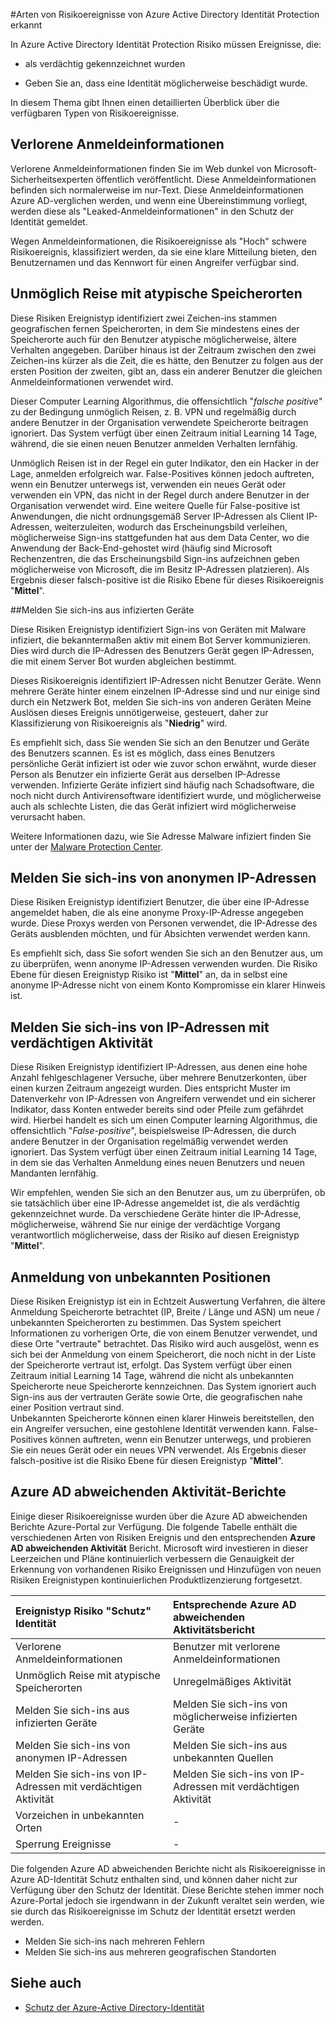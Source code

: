 <properties
    pageTitle="Arten von Risikoereignisse von Azure Active Directory Identität Protection entdeckt | Microsoft Azure"
    description="In diesem Thema gibt Ihnen einen detaillierten Überblick über die verfügbaren Typen von Risikoereignisse in Azure Active Directory Identitätsschutz"
    services="active-directory"
    keywords="Schutz der Azure-active Directory-Identität, Cloud-app-Suche, Verwalten von Applications, Sicherheit, Risiken, Risiko Ebene, Sicherheitsrisiko, Sicherheitsrichtlinie"
    documentationCenter=""
    authors="MarkusVi"
    manager="femila"
    editor=""/>

<tags
    ms.service="active-directory"
    ms.workload="identity"
    ms.tgt_pltfrm="na"
    ms.devlang="na"
    ms.topic="article"
    ms.date="10/27/2016"
    ms.author="markvi"/>

#<a name="types-of-risk-events-detected-by-azure-active-directory-identity-protection"></a>Arten von Risikoereignisse von Azure Active Directory Identität Protection erkannt 

In Azure Active Directory Identität Protection Risiko müssen Ereignisse, die:

- als verdächtig gekennzeichnet wurden

- Geben Sie an, dass eine Identität möglicherweise beschädigt wurde. 

In diesem Thema gibt Ihnen einen detaillierten Überblick über die verfügbaren Typen von Risikoereignisse.


## <a name="leaked-credentials"></a>Verlorene Anmeldeinformationen

Verlorene Anmeldeinformationen finden Sie im Web dunkel von Microsoft-Sicherheitsexperten öffentlich veröffentlicht. Diese Anmeldeinformationen befinden sich normalerweise im nur-Text. Diese Anmeldeinformationen Azure AD-verglichen werden, und wenn eine Übereinstimmung vorliegt, werden diese als "Leaked-Anmeldeinformationen" in den Schutz der Identität gemeldet.

Wegen Anmeldeinformationen, die Risikoereignisse als "Hoch" schwere Risikoereignis, klassifiziert werden, da sie eine klare Mitteilung bieten, den Benutzernamen und das Kennwort für einen Angreifer verfügbar sind.

## <a name="impossible-travel-to-atypical-locations"></a>Unmöglich Reise mit atypische Speicherorten

Diese Risiken Ereignistyp identifiziert zwei Zeichen-ins stammen geografischen fernen Speicherorten, in dem Sie mindestens eines der Speicherorte auch für den Benutzer atypische möglicherweise, ältere Verhalten angegeben. Darüber hinaus ist der Zeitraum zwischen den zwei Zeichen-ins kürzer als die Zeit, die es hätte, den Benutzer zu folgen aus der ersten Position der zweiten, gibt an, dass ein anderer Benutzer die gleichen Anmeldeinformationen verwendet wird. 

Dieser Computer Learning Algorithmus, die offensichtlich "*falsche positive*" zu der Bedingung unmöglich Reisen, z. B. VPN und regelmäßig durch andere Benutzer in der Organisation verwendete Speicherorte beitragen ignoriert.  Das System verfügt über einen Zeitraum initial Learning 14 Tage, während, die sie einen neuen Benutzer anmelden Verhalten lernfähig.

Unmöglich Reisen ist in der Regel ein guter Indikator, den ein Hacker in der Lage, anmelden erfolgreich war. False-Positives können jedoch auftreten, wenn ein Benutzer unterwegs ist, verwenden ein neues Gerät oder verwenden ein VPN, das nicht in der Regel durch andere Benutzer in der Organisation verwendet wird. Eine weitere Quelle für False-positive ist Anwendungen, die nicht ordnungsgemäß Server IP-Adressen als Client IP-Adressen, weiterzuleiten, wodurch das Erscheinungsbild verleihen, möglicherweise Sign-ins stattgefunden hat aus dem Data Center, wo die Anwendung der Back-End-gehostet wird (häufig sind Microsoft Rechenzentren, die das Erscheinungsbild Sign-ins aufzeichnen geben möglicherweise von Microsoft, die im Besitz IP-Adressen platzieren). Als Ergebnis dieser falsch-positive ist die Risiko Ebene für dieses Risikoereignis "**Mittel**".

##<a name="sign-ins-from-infected-devices"></a>Melden Sie sich-ins aus infizierten Geräte

Diese Risiken Ereignistyp identifiziert Sign-ins von Geräten mit Malware infiziert, die bekanntermaßen aktiv mit einem Bot Server kommunizieren. Dies wird durch die IP-Adressen des Benutzers Gerät gegen IP-Adressen, die mit einem Server Bot wurden abgleichen bestimmt. 

Dieses Risikoereignis identifiziert IP-Adressen nicht Benutzer Geräte. Wenn mehrere Geräte hinter einem einzelnen IP-Adresse sind und nur einige sind durch ein Netzwerk Bot, melden Sie sich-ins von anderen Geräten Meine Auslösen dieses Ereignis unnötigerweise, gesteuert, daher zur Klassifizierung von Risikoereignis als "**Niedrig**" wird.  

Es empfiehlt sich, dass Sie wenden Sie sich an den Benutzer und Geräte des Benutzers scannen. Es ist es möglich, dass eines Benutzers persönliche Gerät infiziert ist oder wie zuvor schon erwähnt, wurde dieser Person als Benutzer ein infizierte Gerät aus derselben IP-Adresse verwenden. Infizierte Geräte infiziert sind häufig nach Schadsoftware, die noch nicht durch Antivirensoftware identifiziert wurde, und möglicherweise auch als schlechte Listen, die das Gerät infiziert wird möglicherweise verursacht haben.

Weitere Informationen dazu, wie Sie Adresse Malware infiziert finden Sie unter der [Malware Protection Center](http://go.microsoft.com/fwlink/?linkid=335773&clcid=0x409).


## <a name="sign-ins-from-anonymous-ip-addresses"></a>Melden Sie sich-ins von anonymen IP-Adressen

Diese Risiken Ereignistyp identifiziert Benutzer, die über eine IP-Adresse angemeldet haben, die als eine anonyme Proxy-IP-Adresse angegeben wurde. Diese Proxys werden von Personen verwendet, die IP-Adresse des Geräts ausblenden möchten, und für Absichten verwendet werden kann.

Es empfiehlt sich, dass Sie sofort wenden Sie sich an den Benutzer aus, um zu überprüfen, wenn anonyme IP-Adressen verwenden wurden. Die Risiko Ebene für diesen Ereignistyp Risiko ist "**Mittel**" an, da in selbst eine anonyme IP-Adresse nicht von einem Konto Kompromisse ein klarer Hinweis ist.

## <a name="sign-ins-from-ip-addresses-with-suspicious-activity"></a>Melden Sie sich-ins von IP-Adressen mit verdächtigen Aktivität

Diese Risiken Ereignistyp identifiziert IP-Adressen, aus denen eine hohe Anzahl fehlgeschlagener Versuche, über mehrere Benutzerkonten, über einen kurzen Zeitraum angezeigt wurden. Dies entspricht Muster im Datenverkehr von IP-Adressen von Angreifern verwendet und ein sicherer Indikator, dass Konten entweder bereits sind oder Pfeile zum gefährdet wird. Hierbei handelt es sich um einen Computer learning Algorithmus, die offensichtlich "*False-positive*", beispielsweise IP-Adressen, die durch andere Benutzer in der Organisation regelmäßig verwendet werden ignoriert.  Das System verfügt über einen Zeitraum initial Learning 14 Tage, in dem sie das Verhalten Anmeldung eines neuen Benutzers und neuen Mandanten lernfähig.

Wir empfehlen, wenden Sie sich an den Benutzer aus, um zu überprüfen, ob sie tatsächlich über eine IP-Adresse angemeldet ist, die als verdächtig gekennzeichnet wurde. Da verschiedene Geräte hinter die IP-Adresse, möglicherweise, während Sie nur einige der verdächtige Vorgang verantwortlich möglicherweise, dass der Risiko auf diesen Ereignistyp "**Mittel**". 


## <a name="sign-in-from-unfamiliar-locations"></a>Anmeldung von unbekannten Positionen

Diese Risiken Ereignistyp ist ein in Echtzeit Auswertung Verfahren, die ältere Anmeldung Speicherorte betrachtet (IP, Breite / Länge und ASN) um neue / unbekannten Speicherorten zu bestimmen. Das System speichert Informationen zu vorherigen Orte, die von einem Benutzer verwendet, und diese Orte "vertraute" betrachtet. Das Risiko wird auch ausgelöst, wenn es sich bei der Anmeldung von einem Speicherort, die noch nicht in der Liste der Speicherorte vertraut ist, erfolgt. Das System verfügt über einen Zeitraum initial Learning 14 Tage, während die nicht als unbekannten Speicherorte neue Speicherorte kennzeichnen. Das System ignoriert auch Sign-ins aus der vertrauten Geräte sowie Orte, die geografischen nahe einer Position vertraut sind. <br>
Unbekannten Speicherorte können einen klarer Hinweis bereitstellen, den ein Angreifer versuchen, eine gestohlene Identität verwenden kann. False-Positives können auftreten, wenn ein Benutzer unterwegs, und probieren Sie ein neues Gerät oder ein neues VPN verwendet. Als Ergebnis dieser falsch-positive ist die Risiko Ebene für diesen Ereignistyp "**Mittel**".


## <a name="azure-ad-anomalous-activity-reports"></a>Azure AD abweichenden Aktivität-Berichte

Einige dieser Risikoereignisse wurden über die Azure AD abweichenden Berichte Azure-Portal zur Verfügung. Die folgende Tabelle enthält die verschiedenen Arten von Risiken Ereignis und den entsprechenden **Azure AD abweichenden Aktivität** Bericht. Microsoft wird investieren in dieser Leerzeichen und Pläne kontinuierlich verbessern die Genauigkeit der Erkennung von vorhandenen Risiko Ereignissen und Hinzufügen von neuen Risiken Ereignistypen kontinuierlichen Produktlizenzierung fortgesetzt. 



| Ereignistyp Risiko "Schutz" Identität | Entsprechende Azure AD abweichenden Aktivitätsbericht |
| :-- | :-- |
| Verlorene Anmeldeinformationen    | Benutzer mit verlorene Anmeldeinformationen |
| Unmöglich Reise mit atypische Speicherorten | Unregelmäßiges Aktivität |
| Melden Sie sich-ins aus infizierten Geräte    | Melden Sie sich-ins von möglicherweise infizierten Geräte |
| Melden Sie sich-ins von anonymen IP-Adressen  | Melden Sie sich-ins aus unbekannten Quellen |
| Melden Sie sich-ins von IP-Adressen mit verdächtigen Aktivität | Melden Sie sich-ins von IP-Adressen mit verdächtigen Aktivität |
| Vorzeichen in unbekannten Orten    | - |
| Sperrung Ereignisse    | - |

Die folgenden Azure AD abweichenden Berichte nicht als Risikoereignisse in Azure AD-Identität Schutz enthalten sind, und können daher nicht zur Verfügung über den Schutz der Identität. Diese Berichte stehen immer noch Azure-Portal jedoch sie irgendwann in der Zukunft veraltet sein werden, wie sie durch das Risikoereignisse im Schutz der Identität ersetzt werden werden.

- Melden Sie sich-ins nach mehreren Fehlern
- Melden Sie sich-ins aus mehreren geografischen Standorten


## <a name="see-also"></a>Siehe auch

- [Schutz der Azure-Active Directory-Identität](active-directory-identityprotection.md)


